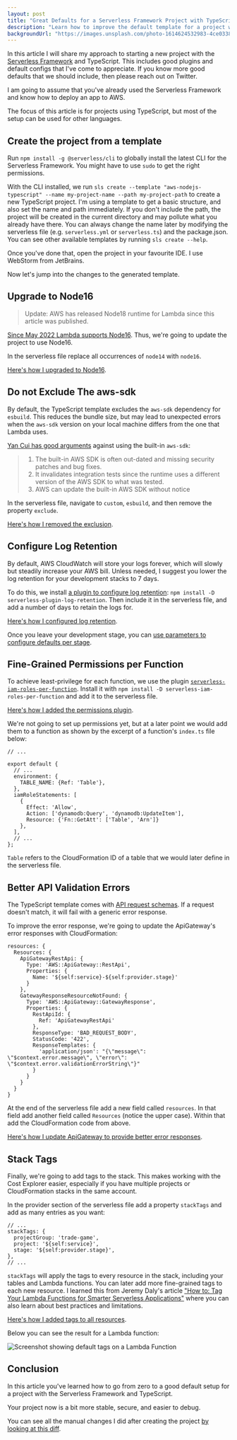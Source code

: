 ```yaml
---
layout: post
title: "Great Defaults for a Serverless Framework Project with TypeScript"
description: "Learn how to improve the default template for a project with Serverless Framework and TypeScript."
backgroundUrl: "https://images.unsplash.com/photo-1614624532983-4ce03382d63d?ixlib=rb-1.2.1&auto=format&q=80&fit=crop"
---
```


In this article I will share my approach to starting a new project with the [Serverless Framework](https://www.serverless.com/) and TypeScript.
This includes good plugins and default configs that I've come to appreciate.
If you know more good defaults that we should include, then please reach out on Twitter.

I am going to assume that you've already used the Serverless Framework and know how to deploy an app to AWS.

The focus of this article is for projects using TypeScript, but most of the setup can be used for other languages.

## Create the project from a template

Run `npm install -g @serverless/cli` to globally install the latest CLI for the Serverless Framework.
You might have to use `sudo` to get the right permissions.

With the CLI installed, we run `sls create --template "aws-nodejs-typescript" --name my-project-name --path my-project-path` to
create a new TypeScript project. I'm using a template to get a basic structure, and also set the name and path immediately.
If you don't include the path, the project will be created in the current directory and may pollute what you already have there.
You can always change the name later by modifying the serverless file (e.g. `serverless.yml` or `serverless.ts`) and the package.json.
You can see other available templates by running `sls create --help`.

Once you've done that, open the project in your favourite IDE. I use WebStorm from JetBrains.

Now let's jump into the changes to the generated template.

## Upgrade to Node16

> Update: AWS has released Node18 runtime for Lambda since this article was published.

[Since May 2022 Lambda supports Node16](https://aws.amazon.com/about-aws/whats-new/2022/05/aws-lambda-adds-support-node-js-16).
Thus, we're going to update the project to use Node16.

In the serverless file replace all occurrences of `node14` with `node16`.

[Here's how I upgraded to Node16](https://github.com/bahrmichael/trade-game-backend/commit/d57cf3313253e8289e152809718309fb84741a6c).

## Do not Exclude The aws-sdk

By default, the TypeScript template excludes the `aws-sdk` dependency for `esbuild`. This reduces the bundle size, but may
lead to unexpected errors when the `aws-sdk` version on your local machine differs from the one that Lambda uses.

[Yan Cui has good arguments](https://theburningmonk.com/2019/09/should-you-pack-the-aws-sdk-in-your-deployment-artefact/) against using the built-in `aws-sdk`:

> 1. The built-in AWS SDK is often out-dated and missing security patches and bug fixes.
> 2. It invalidates integration tests since the runtime uses a different version of the AWS SDK to what was tested.
> 3. AWS can update the built-in AWS SDK without notice

In the serverless file, navigate to `custom`, `esbuild`, and then remove the property `exclude`.

[Here's how I removed the exclusion](https://github.com/bahrmichael/trade-game-backend/commit/d037314f2d69c50a72b600d505f97704eb0e5c04).

## Configure Log Retention

By default, AWS CloudWatch will store your logs forever, which will slowly but steadily increase your AWS bill.
Unless needed, I suggest you lower the log retention for your development stacks to 7 days.

To do this, we install [a plugin to configure log retention](https://www.npmjs.com/package/serverless-plugin-log-retention): `npm install -D serverless-plugin-log-retention`.
Then include it in the serverless file, and add a number of days to retain the logs for.

[Here's how I configured log retention](https://github.com/bahrmichael/trade-game-backend/commit/434427ae70010ab108b9ac988836866bfde2b6ec).

Once you leave your development stage, you can [use parameters to configure defaults per stage](https://www.serverless.com/framework/docs/guides/parameters).

## Fine-Grained Permissions per Function

To achieve least-privilege for each function, we use the plugin [`serverless-iam-roles-per-function`](https://www.npmjs.com/package/serverless-iam-roles-per-function). Install it
with `npm install -D serverless-iam-roles-per-function` and add it to the serverless file.

[Here's how I added the permissions plugin](https://github.com/bahrmichael/trade-game-backend/commit/6269be6232a435be0210bf66c36c3ead1400010d).

We're not going to set up permissions yet, but at a later point we would add them to a function as shown
by the excerpt of a function's `index.ts` file below:

```
// ...

export default {
  // ...
  environment: {
    TABLE_NAME: {Ref: 'Table'},
  },
  iamRoleStatements: [
    {
      Effect: 'Allow',
      Action: ['dynamodb:Query', 'dynamodb:UpdateItem'],
      Resource: {'Fn::GetAtt': ['Table', 'Arn']}
    },
  ],
  // ...
};
```

`Table` refers to the CloudFormation ID of a table that we would later define in the serverless file.

## Better API Validation Errors

The TypeScript template comes with [API request schemas](https://github.com/bahrmichael/trade-game-backend/blob/88d15ec40b56fd51c815e3ce97f70a9ae3f215ce/src/functions/hello/schema.ts).
If a request doesn't match, it will fail with a generic error response.

To improve the error response, we're going to update the ApiGateway's error responses with CloudFormation:

```
resources: {
  Resources: {
    ApiGatewayRestApi: {
      Type: 'AWS::ApiGateway::RestApi',
      Properties: {
        Name: '${self:service}-${self:provider.stage}'
      }
    },
    GatewayResponseResourceNotFound: {
      Type: 'AWS::ApiGateway::GatewayResponse',
      Properties: {
        RestApiId: {
          Ref: 'ApiGatewayRestApi'
        },
        ResponseType: 'BAD_REQUEST_BODY',
        StatusCode: '422',
        ResponseTemplates: {
          'application/json': "{\"message\": \"$context.error.message\", \"error\": \"$context.error.validationErrorString\"}"
        }
      }
    }
  }
}
```

At the end of the serverless file add a new field called `resources`. In that field add another
field called `Resources` (notice the upper case). Within that add the CloudFormation code from above.

[Here's how I update ApiGateway to provide better error responses](https://github.com/bahrmichael/trade-game-backend/commit/682d49d92cb1ef67eadedff13352f493356d2aec).

## Stack Tags

Finally, we're going to add tags to the stack. This makes working with the Cost Explorer easier, especially if you have multiple projects or CloudFormation stacks in the same account.

In the provider section of the serverless file add a property `stackTags` and add as many entries as you want:

```
// ...
stackTags: {
  projectGroup: 'trade-game',
  project: '${self:service}',
  stage: '${self:provider.stage}',
},
// ...
```

`stackTags` will apply the tags to every resource in the stack, including your tables and Lambda functions. You can later add more fine-grained tags to each new resource. I learned this from Jeremy Daly's article ["How to: Tag Your Lambda Functions for  Smarter Serverless Applications"](https://www.jeremydaly.com/how-to-tag-your-lambda-functions-for-smarter-serverless-applications/) where you can also learn about best practices and limitations.

[Here's how I added tags to all resources](https://github.com/bahrmichael/trade-game-backend/commit/7cff198d19a2336b1e9cf93106ed6e0e3a70161b).

Below you can see the result for a Lambda function:

![Screenshot showing default tags on a Lambda Function](https://bahr.dev/pictures/serverless-defaults-stack-tags.png)

## Conclusion

In this article you've learned how to go from zero to a good default setup for a project with the Serverless Framework and TypeScript.

Your project now is a bit more stable, secure, and easier to debug.

You can see all the manual changes I did after creating the project [by looking at this diff](https://github.com/bahrmichael/trade-game-backend/compare/acebdbcaac7d51c33a3722a6c51512a5289ac90c...7cff198d19a2336b1e9cf93106ed6e0e3a70161b).

